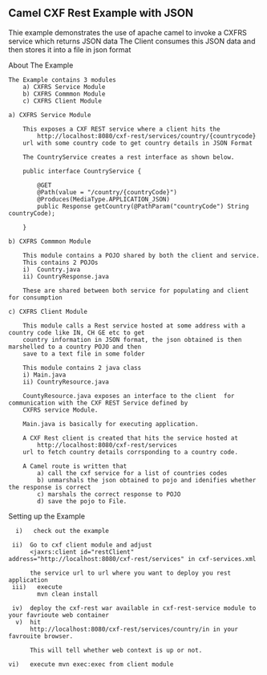 Camel CXF Rest Example with JSON
-----------------------------------------

Thie example demonstrates the use of apache camel to invoke a CXFRS service which returns JSON data
The Client consumes this JSON data and then stores it into a file in json format

About The Example

	The Example contains 3 modules
		a) CXFRS Service Module 
		b) CXFRS Commmon Module
		c) CXFRS Client Module
	
	a) CXFRS Service Module
		
		This exposes a CXF REST service where a client hits the 
			http://localhost:8080/cxf-rest/services/country/{countrycode}
		url with some country code to get country details in JSON Format
		
		The CountryService creates a rest interface as shown below.
		
		public interface CountryService {
	
			@GET
			@Path(value = "/country/{countryCode}")
			@Produces(MediaType.APPLICATION_JSON)
			public Response getCountry(@PathParam("countryCode") String countryCode);
	
		}
		
	b) CXFRS Commmon Module
		
		This module contains a POJO shared by both the client and service.
		This contains 2 POJOs
		i)  Country.java
		ii) CountryResponse.java 
		
		These are shared between both service for populating and client for consumption
			
	c) CXFRS Client Module
		
		This module calls a Rest service hosted at some address with a country code like IN, CH GE etc to get 
		country information in JSON format, the json obtained is then marshelled to a country POJO and then
		save to a text file in some folder
		
		This module contains 2 java class
		i) Main.java
		ii) CountryResource.java
			
		CountyResource.java exposes an interface to the client 	for communication with the CXF REST Service defined by 
		CXFRS service Module.
		
		Main.java is basically for executing application.
		
	    A CXF Rest client is created that hits the service hosted at 
	   		http://localhost:8080/cxf-rest/services 
	    url to fetch country details corrsponding to a country code.
	    
	    A Camel route is written that
	    	a) call the cxf service for a list of countries codes
	    	b) unmarshals the json obtained to pojo and idenifies whether the response is correct
	    	c) marshals the correct response to POJO
	    	d) save the pojo to File.

  Setting up the Example

	  i)   check out the example

     ii)  Go to cxf client module and adjust
		  <jaxrs:client id="restClient" address="http://localhost:8080/cxf-rest/services" in cxf-services.xml
		
		  the service url to url where you want to deploy you rest application		  
	 iii)   execute 
			mvn clean install
			
	 iv)  deploy the cxf-rest war available in cxf-rest-service module to  your favrioute web container
	  v)  hit 
	 	  http://localhost:8080/cxf-rest/services/country/in in your favrouite browser.
		  
		  This will tell whether web context is up or not.
		  
	vi)   execute mvn exec:exec from client module
			
